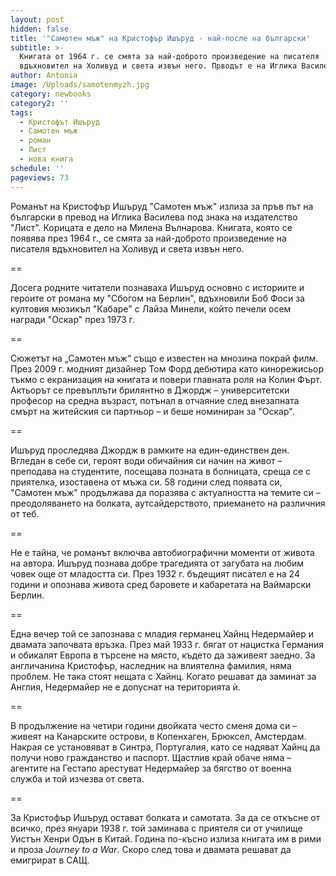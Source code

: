 ```yaml
---
layout: post
hidden: false
title: '"Самотен мъж" на Кристофър Ишъруд - най-после на български'
subtitle: >-
  Книгата от 1964 г. се смята за най-доброто произведение на писателя
  вдъхновител на Холивуд и света извън него. Прводът е на Иглика Василева
author: Antonia
image: /Uploads/samotenmyzh.jpg
category: newbooks
category2: ''
tags:
  - Кристофът Ишъруд
  - Самотен мъж
  - роман
  - Лист
  - нова книга
schedule: ''
pageviews: 73
---
```

Романът на Кристофър Ишъруд "Самотен мъж" излиза за пръв път на български в превод на Иглика Василева под знака на издателство "Лист". Корицата е дело на Милена Вълнарова. Книгата, която се появява през 1964 г., се смята за най-доброто произведение на писателя вдъхновител на Холивуд и света извън него. 

\==

Досега родните читатели познаваха Ишъруд основно с историите и героите от романа му "Сбогом на Берлин", вдъхновили Боб Фоси за култовия мюзикъл "Кабаре" с Лайза Минели, който печели осем награди "Оскар" през 1973 г.

\==

Сюжетът на „Самотен мъж“ също е известен на мнозина покрай филм. През 2009 г. модният дизайнер Том Форд дебютира като кинорежисьор тъкмо с екранизация на книгата и повери главната роля на Колин Фърт. Актьорът се превъплъти брилянтно в Джордж – университетски професор на средна възраст, потънал в отчаяние след внезапната смърт на житейския си партньор – и беше номиниран за "Оскар". 

\==

Ишъруд проследява Джордж в рамките на един-единствен ден. Вгледан в себе си, героят води обичайния си начин на живот – преподава на студентите, посещава позната в болницата, среща се с приятелка, изоставена от мъжа си. 58 години след появата си, "Самотен мъж" продължава да поразява с актуалността на темите си – преодоляването на болката, аутсайдерството, приемането на различния от теб. 

\==

Не е тайна, че романът включва автобиографични моменти от живота на автора. Ишъруд познава добре трагедията от загубата на любим човек още от младостта си. През 1932 г. бъдещият писател е на 24 години и опознава живота сред баровете и кабаретата на Ваймарски Берлин. 

\==

Една вечер той се запознава с младия германец Хайнц Недермайер и двамата започвата връзка. През май 1933 г. бягат от нацистка Германия и обикалят Европа в търсене на място, където да заживеят заедно. За англичанина Кристофър, наследник на влиятелна фамилия, няма проблем. Не така стоят нещата с Хайнц. Когато решават да заминат за Англия, Недермайер не е допуснат на територията ѝ. 

\==

В продължение на четири години двойката често сменя дома си – живеят на Канарските острови, в Копенхаген, Брюксел, Амстердам. Накрая се установяват в Синтра, Португалия, като се надяват Хайнц да получи ново гражданство и паспорт. Щастлив край обаче няма – агентите на Гестапо арестуват Недермайер за бягство от военна служба и той изчезва от света.

\==

За Кристофър Ишъруд остават болката и самотата. За да се откъсне от всичко, през януари 1938 г. той заминава с приятеля си от училище Уистън Хенри Одън в Китай. Година по-късно излиза книгата им в рими и проза *Journey to a War*. Скоро след това и двамата решават да емигрират в САЩ.